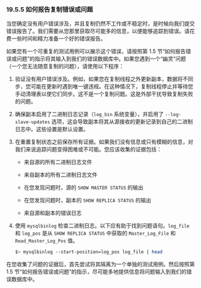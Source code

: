 ### 19.5.5 如何报告复制错误或问题

当您确定没有用户错误涉及，并且复制仍然不工作或不稳定时，是时候向我们提交错误报告了。我们需要从您那里获取尽可能多的信息，以便能够追踪到错误。请花费一些时间和精力准备一个好的错误报告。

如果您有一个可重复的测试用例可以展示这个错误，请按照第 1.5 节“如何报告错误或问题”的指示将其输入到我们的错误数据库中。如果您遇到一个“幽灵”问题（一个您无法随意复制的问题），请使用以下程序：

1. 验证没有用户错误涉及。例如，如果您在复制线程之外更新副本，数据将不同步，您可能在更新时遇到唯一键违规。在这种情况下，复制线程停止并等待您手动清理表以使它们同步。这不是一个复制问题。这是外部干扰导致复制失败的问题。

2. 确保副本启用了二进制日志记录（`log_bin` 系统变量），并启用了 `--log-slave-updates` 选项，这会导致副本将其从源接收的更新记录到自己的二进制日志中。这些设置是默认设置。

3. 在重置复制状态之前保存所有证据。如果我们没有信息或只有模糊的信息，对我们来说追踪问题变得困难或不可能。您应该收集的证据包括：

   - 来自源的所有二进制日志文件

   - 来自副本的所有二进制日志文件

   - 在您发现问题时，源的 `SHOW MASTER STATUS` 的输出

   - 在您发现问题时，副本的 `SHOW REPLICA STATUS` 的输出

   - 来自源和副本的错误日志


4. 使用 `mysqlbinlog` 检查二进制日志。以下应有助于找到问题语句。`log_file` 和 `log_pos` 是从 `SHOW REPLICA STATUS` 中获取的 `Master_Log_File` 和 `Read_Master_Log_Pos` 值。

    ```bash
    $> mysqlbinlog --start-position=log_pos log_file | head
    ```

在您收集了问题的证据后，首先尝试将其隔离为一个单独的测试用例。然后按照第 1.5 节“如何报告错误或问题”的指示，尽可能多地提供信息将问题输入到我们的错误数据库中。